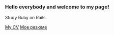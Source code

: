 ### Hello everybody and welcome to my page!

Study Ruby on Rails.

<a href="https://dack9.ru/en/cv_eng" title="Read my CV">My CV</a>
<a href="https://dack9.ru/en/cv_rus" title="Read my CV">Мое резюме</a>
